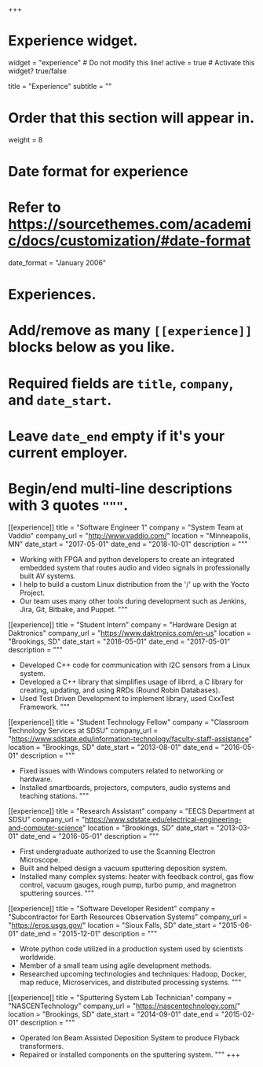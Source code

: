+++
# Experience widget.
widget = "experience"  # Do not modify this line!
active = true  # Activate this widget? true/false

title = "Experience"
subtitle = ""

# Order that this section will appear in.
weight = 8

# Date format for experience
#   Refer to https://sourcethemes.com/academic/docs/customization/#date-format
date_format = "January 2006"

# Experiences.
#   Add/remove as many `[[experience]]` blocks below as you like.
#   Required fields are `title`, `company`, and `date_start`.
#   Leave `date_end` empty if it's your current employer.
#   Begin/end multi-line descriptions with 3 quotes `"""`.
[[experience]]
  title = "Software Engineer 1"
  company = "System Team at Vaddio"
  company_url = "http://www.vaddio.com/"
  location = "Minneapolis, MN"
  date_start = "2017-05-01"
  date_end = "2018-10-01"
  description = """
- Working with FPGA and python developers to create an integrated embedded
system that routes audio and video signals in professionally built AV systems.
- I help to build a custom Linux distribution from the '/' up with the Yocto Project.
- Our team uses many other tools during development such as Jenkins,  Jira,
Git, Bitbake, and Puppet.
"""

[[experience]]
  title = "Student Intern"
  company = "Hardware Design at Daktronics"
  company_url = "https://www.daktronics.com/en-us"
  location = "Brookings, SD"
  date_start = "2016-05-01"
  date_end = "2017-05-01"
  description = """
- Developed C++ code for communication with I2C sensors from a Linux system.
- Developed a C++ library that simplifies usage of librrd, a C library for
creating, updating, and using RRDs (Round Robin Databases).
- Used Test Driven Development to implement library, used CxxTest Framework.
"""

[[experience]]
  title = "Student Technology Fellow"
  company = "Classroom Technology Services at SDSU"
  company_url = "https://www.sdstate.edu/information-technology/faculty-staff-assistance"
  location = "Brookings, SD"
  date_start = "2013-08-01"
  date_end = "2016-05-01"
  description = """
- Fixed issues with Windows computers related to networking or hardware.
- Installed smartboards, projectors, computers, audio systems and teaching stations.
"""

[[experience]]
  title = "Research Assistant"
  company = "EECS Department at SDSU"
  company_url = "https://www.sdstate.edu/electrical-engineering-and-computer-science"
  location = "Brookings, SD"
  date_start = "2013-03-01"
  date_end = "2016-05-01"
  description = """
- First undergraduate authorized to use the Scanning Electron Microscope.
- Built and helped design a vacuum sputtering deposition system.
- Installed many complex systems: heater with feedback control, gas flow
control, vacuum gauges, rough pump, turbo pump, and magnetron sputtering
sources.
"""

[[experience]]
  title = "Software Developer Resident"
  company = "Subcontractor for Earth Resources Observation Systems"
  company_url = "https://eros.usgs.gov/"
  location = "Sioux Falls, SD"
  date_start = "2015-06-01"
  date_end = "2015-12-01"
  description = """
- Wrote python code utilized in a production system used by scientists
worldwide.
- Member of a small team using agile development methods.
- Researched upcoming technologies and techniques: Hadoop, Docker, map reduce,
Microservices, and distributed processing systems.
"""

[[experience]]
  title = "Sputtering System Lab Technician"
  company = "NASCENTechnology"
  company_url = "https://nascentechnology.com/"
  location = "Brookings, SD"
  date_start = "2014-09-01"
  date_end = "2015-02-01"
  description = """
- Operated Ion Beam Assisted Deposition System to produce Flyback transformers.
- Repaired or installed components on the sputtering system.
"""
+++
